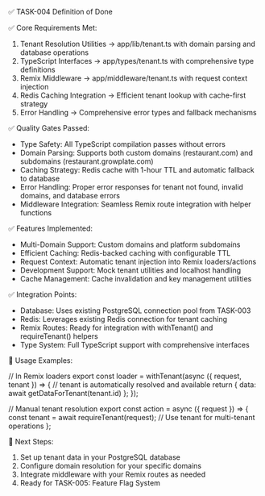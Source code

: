 ✅ TASK-004 Definition of Done

✅ Core Requirements Met:

1. Tenant Resolution Utilities → app/lib/tenant.ts with domain parsing and database operations
2. TypeScript Interfaces → app/types/tenant.ts with comprehensive type definitions
3. Remix Middleware → app/middleware/tenant.ts with request context injection
4. Redis Caching Integration → Efficient tenant lookup with cache-first strategy
5. Error Handling → Comprehensive error types and fallback mechanisms

✅ Quality Gates Passed:

- Type Safety: All TypeScript compilation passes without errors
- Domain Parsing: Supports both custom domains (restaurant.com) and subdomains (restaurant.growplate.com)
- Caching Strategy: Redis cache with 1-hour TTL and automatic fallback to database
- Error Handling: Proper error responses for tenant not found, invalid domains, and database errors
- Middleware Integration: Seamless Remix route integration with helper functions

✅ Features Implemented:

- Multi-Domain Support: Custom domains and platform subdomains
- Efficient Caching: Redis-backed caching with configurable TTL
- Request Context: Automatic tenant injection into Remix loaders/actions
- Development Support: Mock tenant utilities and localhost handling
- Cache Management: Cache invalidation and key management utilities

✅ Integration Points:

- Database: Uses existing PostgreSQL connection pool from TASK-003
- Redis: Leverages existing Redis connection for tenant caching
- Remix Routes: Ready for integration with withTenant() and requireTenant() helpers
- Type System: Full TypeScript support with comprehensive interfaces

🔧 Usage Examples:

// In Remix loaders
export const loader = withTenant(async ({ request, tenant }) => {
// tenant is automatically resolved and available
return { data: await getDataForTenant(tenant.id) };
});

// Manual tenant resolution
export const action = async ({ request }) => {
const tenant = await requireTenant(request);
// Use tenant for multi-tenant operations
};

🚀 Next Steps:

1. Set up tenant data in your PostgreSQL database
2. Configure domain resolution for your specific domains
3. Integrate middleware with your Remix routes as needed
4. Ready for TASK-005: Feature Flag System
